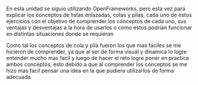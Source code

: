 En esta unidad se siguio utilizando OpenFrameworks, pero esta vez para explicar los conceptos de listas enlazadas, colas y pilas, cada uno de estos ejercicios con el objetivo de comprender los conceptos de cada uno, sus ventajas y desventajas a la hora de usarlos o como estos podrian funcionar en distintas situaciones donde se requieran

Como tal los conceptos de cola y pila fueron los que mas faciles se me hicieron de comprender, ya que al ser de forma visual y dinamica lo logre entender mucho mas facil y luego de hacer el reto logre poner en practica ambos conceptos, esto debido a que al comprender los conceptos se me hizo mas facil pensar una idea en la que pudiera utilizarlos de forma adecuada
